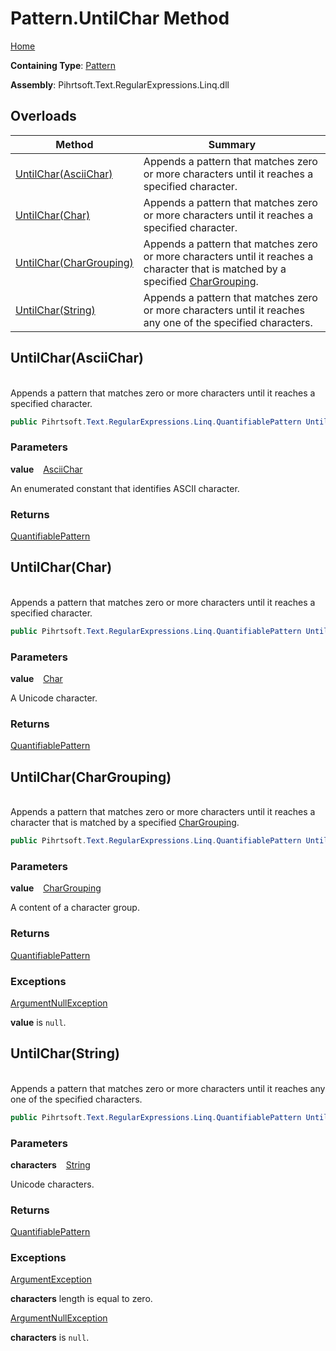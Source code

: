 # Pattern\.UntilChar Method

[Home](../../../../../../README.md)

**Containing Type**: [Pattern](../README.md)

**Assembly**: Pihrtsoft\.Text\.RegularExpressions\.Linq\.dll

## Overloads

| Method | Summary |
| ------ | ------- |
| [UntilChar(AsciiChar)](#Pihrtsoft_Text_RegularExpressions_Linq_Pattern_UntilChar_Pihrtsoft_Text_RegularExpressions_Linq_AsciiChar_) | Appends a pattern that matches zero or more characters until it reaches a specified character\. |
| [UntilChar(Char)](#Pihrtsoft_Text_RegularExpressions_Linq_Pattern_UntilChar_System_Char_) | Appends a pattern that matches zero or more characters until it reaches a specified character\. |
| [UntilChar(CharGrouping)](#Pihrtsoft_Text_RegularExpressions_Linq_Pattern_UntilChar_Pihrtsoft_Text_RegularExpressions_Linq_CharGrouping_) | Appends a pattern that matches zero or more characters until it reaches a character that is matched by a specified [CharGrouping](../../CharGrouping/README.md)\. |
| [UntilChar(String)](#Pihrtsoft_Text_RegularExpressions_Linq_Pattern_UntilChar_System_String_) | Appends a pattern that matches zero or more characters until it reaches any one of the specified characters\. |

## UntilChar\(AsciiChar\) <a id="Pihrtsoft_Text_RegularExpressions_Linq_Pattern_UntilChar_Pihrtsoft_Text_RegularExpressions_Linq_AsciiChar_"></a>

\
Appends a pattern that matches zero or more characters until it reaches a specified character\.

```csharp
public Pihrtsoft.Text.RegularExpressions.Linq.QuantifiablePattern UntilChar(Pihrtsoft.Text.RegularExpressions.Linq.AsciiChar value)
```

### Parameters

**value** &ensp; [AsciiChar](../../AsciiChar/README.md)

An enumerated constant that identifies ASCII character\.

### Returns

[QuantifiablePattern](../../QuantifiablePattern/README.md)

## UntilChar\(Char\) <a id="Pihrtsoft_Text_RegularExpressions_Linq_Pattern_UntilChar_System_Char_"></a>

\
Appends a pattern that matches zero or more characters until it reaches a specified character\.

```csharp
public Pihrtsoft.Text.RegularExpressions.Linq.QuantifiablePattern UntilChar(char value)
```

### Parameters

**value** &ensp; [Char](https://docs.microsoft.com/en-us/dotnet/api/system.char)

A Unicode character\.

### Returns

[QuantifiablePattern](../../QuantifiablePattern/README.md)

## UntilChar\(CharGrouping\) <a id="Pihrtsoft_Text_RegularExpressions_Linq_Pattern_UntilChar_Pihrtsoft_Text_RegularExpressions_Linq_CharGrouping_"></a>

\
Appends a pattern that matches zero or more characters until it reaches a character that is matched by a specified [CharGrouping](../../CharGrouping/README.md)\.

```csharp
public Pihrtsoft.Text.RegularExpressions.Linq.QuantifiablePattern UntilChar(Pihrtsoft.Text.RegularExpressions.Linq.CharGrouping value)
```

### Parameters

**value** &ensp; [CharGrouping](../../CharGrouping/README.md)

A content of a character group\.

### Returns

[QuantifiablePattern](../../QuantifiablePattern/README.md)

### Exceptions

[ArgumentNullException](https://docs.microsoft.com/en-us/dotnet/api/system.argumentnullexception)

**value** is `null`\.

## UntilChar\(String\) <a id="Pihrtsoft_Text_RegularExpressions_Linq_Pattern_UntilChar_System_String_"></a>

\
Appends a pattern that matches zero or more characters until it reaches any one of the specified characters\.

```csharp
public Pihrtsoft.Text.RegularExpressions.Linq.QuantifiablePattern UntilChar(string characters)
```

### Parameters

**characters** &ensp; [String](https://docs.microsoft.com/en-us/dotnet/api/system.string)

Unicode characters\.

### Returns

[QuantifiablePattern](../../QuantifiablePattern/README.md)

### Exceptions

[ArgumentException](https://docs.microsoft.com/en-us/dotnet/api/system.argumentexception)

**characters** length is equal to zero\.

[ArgumentNullException](https://docs.microsoft.com/en-us/dotnet/api/system.argumentnullexception)

**characters** is `null`\.


